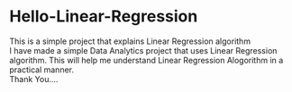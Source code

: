 # Hello-Linear-Regression
This is a simple project that explains Linear Regression algorithm <br>
I have made a simple Data Analytics project that uses Linear Regression algorithm. This will help me understand Linear Regression Alogorithm in a practical manner.
<br> Thank You....